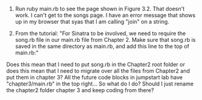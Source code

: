 1)  Run ruby main.rb to see the page shown in Figure 3.2.
That doesn't work. I can't get to the songs page. I have an error message that shows up in my browser that syas
that I am calling "join" on a string.

2) From the tutorial: "For Sinatra to be involved, we need to require the song.rb file in our main.rb file from Chapter 2. Make sure that song.rb is saved in the same directory as main.rb, and add this line to the top of main.rb:"

Does this mean that I need to put song.rb in the Chapter2 root folder or does this mean that I need to migrate over all the files from Chapter2 and put them in chapter 3? All the future code blocks in jumpstart lab have "chapter3/main.rb" in the top right...
So what do I do? Should I just rename the chapter2 folder chapter 3 and keep coding from there?
